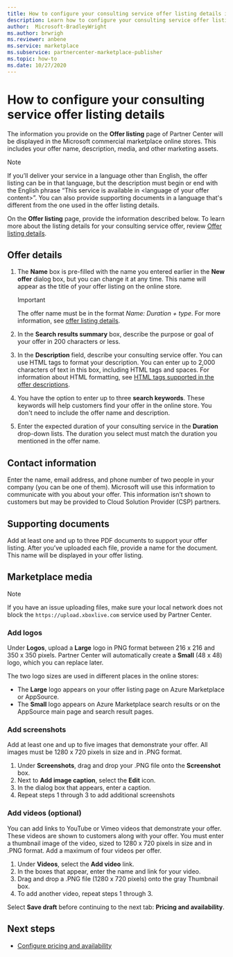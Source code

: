 ```yaml
---
title: How to configure your consulting service offer listing details in Microsoft Partner Center
description: Learn how to configure your consulting service offer listing details in the Microsoft commercial marketplace using Partner Center. 
author:  Microsoft-BradleyWright
ms.author: brwrigh
ms.reviewer: anbene
ms.service: marketplace
ms.subservice: partnercenter-marketplace-publisher
ms.topic: how-to
ms.date: 10/27/2020
---
```


# How to configure your consulting service offer listing details

The information you provide on the **Offer listing** page of Partner Center will be displayed in the Microsoft commercial marketplace online stores. This includes your offer name, description, media, and other marketing assets.

> [!NOTE]
> If you’ll deliver your service in a language other than English, the offer listing can be in that language, but the description must begin or end with the English phrase “This service is available in &lt;language of your offer content>”. You can also provide supporting documents in a language that's different from the one used in the offer listing details.

On the **Offer listing** page, provide the information described below. To learn more about the listing details for your consulting service offer, review [Offer listing details](./plan-consulting-service-offer.md#offer-listing-details).

## Offer details

1.	The **Name** box is pre-filled with the name you entered earlier in the **New offer** dialog box, but you can change it at any time. This name will appear as the title of your offer listing on the online store.

    > [!IMPORTANT]
    > The offer name must be in the format *Name: Duration + type*. For more information, see [offer listing details](./plan-consulting-service-offer.md#offer-listing-details).

2. In the **Search results summary** box, describe the purpose or goal of your offer in 200 characters or less.
3. In the **Description** field, describe your consulting service offer. You can use HTML tags to format your description. You can enter up to 2,000 characters of text in this box, including HTML tags and spaces. For information about HTML formatting, see [HTML tags supported in the offer descriptions](./supported-html-tags.md).
4. You have the option to enter up to three **search keywords**. These keywords will help customers find your offer in the online store. You don't need to include the offer name and description.
5. Enter the expected duration of your consulting service in the **Duration** drop-down lists. The duration you select must match the duration you mentioned in the offer name.

## Contact information

Enter the name, email address, and phone number of two people in your company (you can be one of them). Microsoft will use this information to communicate with you about your offer. This information isn’t shown to customers but may be provided to Cloud Solution Provider (CSP) partners.

## Supporting documents

Add at least one and up to three PDF documents to support your offer listing. After you’ve uploaded each file, provide a name for the document. This name will be displayed in your offer listing.

## Marketplace media

> [!NOTE]
> If you have an issue uploading files, make sure your local network does not block the `https://upload.xboxlive.com` service used by Partner Center.

### Add logos

Under **Logos**, upload a **Large** logo in PNG format between 216 x 216 and 350 x 350 pixels. Partner Center will automatically create a **Small** (48 x 48) logo, which you can replace later.

The two logo sizes are used in different places in the online stores:

* The **Large** logo appears on your offer listing page on Azure Marketplace or AppSource.
* The **Small** logo appears on Azure Marketplace search results or on the AppSource main page and search result pages.

### Add screenshots

Add at least one and up to five images that demonstrate your offer. All images must be 1280 x 720 pixels in size and in .PNG format.

1. Under **Screenshots**, drag and drop your .PNG file onto the **Screenshot** box.
2.	Next to **Add image caption**, select the **Edit** icon.
3.	In the dialog box that appears, enter a caption.
4.	Repeat steps 1 through 3 to add additional screenshots

### Add videos (optional)

You can add links to YouTube or Vimeo videos that demonstrate your offer. These videos are shown to customers along with your offer. You must enter a thumbnail image of the video, sized to 1280 x 720 pixels in size and in .PNG format. Add a maximum of four videos per offer.

1.	Under **Videos**, select the **Add video** link.
2.	In the boxes that appear, enter the name and link for your video.
3.	Drag and drop a .PNG file (1280 x 720 pixels) onto the gray Thumbnail box.
4.	To add another video, repeat steps 1 through 3.

Select **Save draft** before continuing to the next tab: **Pricing and availability**.

## Next steps

* [Configure pricing and availability](create-consulting-service-pricing-availability.md)
